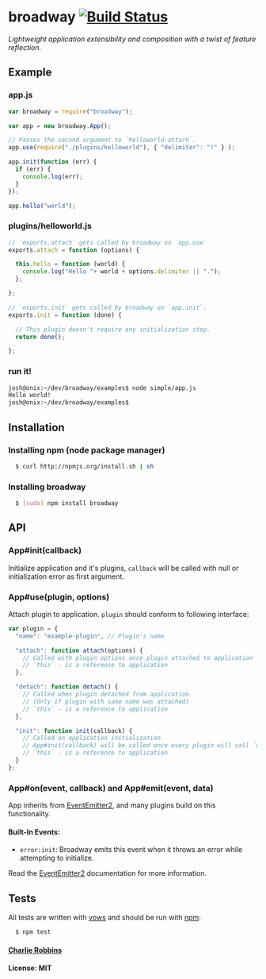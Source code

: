 # broadway [![Build Status](https://secure.travis-ci.org/flatiron/broadway.png)](http://travis-ci.org/flatiron/broadway)

*Lightweight application extensibility and composition with a twist of feature
reflection.*

## Example

### app.js
```js
var broadway = require("broadway");

var app = new broadway.App();

// Passes the second argument to `helloworld.attach`.
app.use(require("./plugins/helloworld"), { "delimiter": "!" } );

app.init(function (err) {
  if (err) {
    console.log(err);
  }
});

app.hello("world");
```

### plugins/helloworld.js

```js
// `exports.attach` gets called by broadway on `app.use`
exports.attach = function (options) {

  this.hello = function (world) {
    console.log("Hello "+ world + options.delimiter || ".");
  };

};

// `exports.init` gets called by broadway on `app.init`.
exports.init = function (done) {

  // This plugin doesn't require any initialization step.
  return done();

};
```

### run it!

```bash
josh@onix:~/dev/broadway/examples$ node simple/app.js 
Hello world!
josh@onix:~/dev/broadway/examples$ 
```

## Installation

### Installing npm (node package manager)
``` bash
  $ curl http://npmjs.org/install.sh | sh
```

### Installing broadway
``` bash 
  $ [sudo] npm install broadway
```

## API

### App#init(callback)

Initialize application and it's plugins, `callback` will be called with null or
initialization error as first argument.

### App#use(plugin, options)

Attach plugin to application. `plugin` should conform to following interface:

```javascript
var plugin = {
  "name": "example-plugin", // Plugin's name

  "attach": function attach(options) {
    // Called with plugin options once plugin attached to application
    // `this` - is a reference to application
  },

  "detach": function detach() {
    // Called when plugin detached from application
    // (Only if plugin with same name was attached)
    // `this` - is a reference to application
  },

  "init": function init(callback) {
    // Called on application initialization
    // App#init(callback) will be called once every plugin will call `callback`
    // `this` - is a reference to application
  }
};
```

### App#on(event, callback) and App#emit(event, data)

App inherits from [EventEmitter2][2], and many plugins build on this
functionality.

#### Built-In Events:

* `error:init`: Broadway emits this event when it throws an error while attempting to initialize.

Read the [EventEmitter2][2] documentation for more information.

## Tests
All tests are written with [vows][0] and should be run with [npm][1]:

``` bash
  $ npm test
```

#### [Charlie Robbins](http://nodejitsu.com)
#### License: MIT

[0]: http://vowsjs.org
[1]: http://npmjs.org
[2]: https://github.com/hij1nx/EventEmitter2
